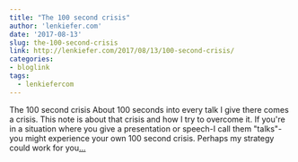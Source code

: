 ```yaml
---
title: "The 100 second crisis"
author: 'lenkiefer.com'
date: '2017-08-13'
slug: the-100-second-crisis
link: http://lenkiefer.com/2017/08/13/100-second-crisis/
categories:
- bloglink
tags:
  - lenkiefercom
---
```


The 100 second crisis About 100 seconds into every talk I give there comes a crisis. This note is about that crisis and how I try to overcome it. If you're in a situation where you give a presentation or speech-I call them "talks"-you might experience your own 100 second crisis. Perhaps my strategy could work for you[... <i class="fas fa-external-link-alt"></i>](http://lenkiefer.com/2017/08/13/100-second-crisis/)

